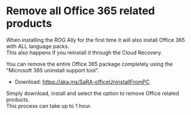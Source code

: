 # Remove all Office 365 related products

When installing the ROG Ally for the first time it will also install Office 365 with ALL language packs.</br>
This also happens if you reinstall it through the Cloud Recovery.

You can remove the entire Office 365 package completely using the "Microsoft 365 uninstall support tool".
- Download: https://aka.ms/SaRA-officeUninstallFromPC

Simply download, install and select the option to remove Office related products.</br>
This process can take up to 1 hour.

